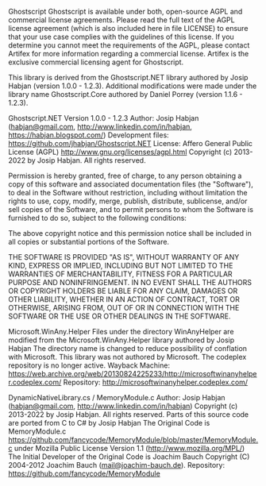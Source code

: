 Ghostscript
Ghostscript is available under both, open-source AGPL and commercial license agreements.
Please read the full text of the AGPL license agreement (which is also included here in file LICENSE) to ensure that your use case complies with the guidelines of this license. 
If you determine you cannot meet the requirements of the AGPL, please contact Artifex for more information regarding a commercial license.
Artifex is the exclusive commercial licensing agent for Ghostscript.

This library is derived from the Ghostscript.NET library authored by Josip Habjan (version 1.0.0 - 1.2.3).
Additional modifications were made under the library name Ghostscript.Core authored by Daniel Porrey (version 1.1.6 - 1.2.3).

Ghostscript.NET
Version 1.0.0 - 1.2.3
Author: Josip Habjan (habjan@gmail.com, http://www.linkedin.com/in/habjan, https://habjan.blogspot.com/)
Development files: https://github.com/jhabjan/Ghostscript.NET
License: Affero General Public License (AGPL) http://www.gnu.org/licenses/agpl.html
Copyright (c) 2013-2022 by Josip Habjan. All rights reserved.

Permission is hereby granted, free of charge, to any person obtaining
a copy of this software and associated documentation files (the
"Software"), to deal in the Software without restriction, including
without limitation the rights to use, copy, modify, merge, publish,
distribute, sublicense, and/or sell copies of the Software, and to
permit persons to whom the Software is furnished to do so, subject to
the following conditions:

The above copyright notice and this permission notice shall be
included in all copies or substantial portions of the Software.

THE SOFTWARE IS PROVIDED "AS IS", WITHOUT WARRANTY OF ANY KIND,
EXPRESS OR IMPLIED, INCLUDING BUT NOT LIMITED TO THE WARRANTIES OF
MERCHANTABILITY, FITNESS FOR A PARTICULAR PURPOSE AND
NONINFRINGEMENT. IN NO EVENT SHALL THE AUTHORS OR COPYRIGHT HOLDERS BE
LIABLE FOR ANY CLAIM, DAMAGES OR OTHER LIABILITY, WHETHER IN AN ACTION
OF CONTRACT, TORT OR OTHERWISE, ARISING FROM, OUT OF OR IN CONNECTION
WITH THE SOFTWARE OR THE USE OR OTHER DEALINGS IN THE SOFTWARE.

Microsoft.WinAny.Helper
Files under the directory WinAnyHelper are modified from the Microsoft.WinAny.Helper library authored by Josip Habjan
The directory name is changed to reduce possibility of conflation with Microsoft. This library was not authored by Microsoft.
The codeplex repository is no longer active. 
Wayback Machine: https://web.archive.org/web/20130824225233/http://microsoftwinanyhelper.codeplex.com/
Repository: http://microsoftwinanyhelper.codeplex.com/

DynamicNativeLibrary.cs / MemoryModule.c
Author: Josip Habjan (habjan@gmail.com, http://www.linkedin.com/in/habjan) 
Copyright (c) 2013-2022 by Josip Habjan. All rights reserved.
Parts of this source code are ported from C to C# by Josip Habjan
The Original Code is MemoryModule.c 
https://github.com/fancycode/MemoryModule/blob/master/MemoryModule.c
under Mozilla Public License Version 1.1 (http://www.mozilla.org/MPL/) 
The Initial Developer of the Original Code is Joachim Bauch
Copyright (C) 2004-2012 Joachim Bauch (mail@joachim-bauch.de).
Repository: https://github.com/fancycode/MemoryModule